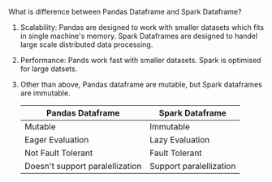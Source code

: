 What is difference between Pandas Dataframe and Spark Dataframe?
1. Scalability:
   Pandas are designed to work with smaller datasets which fits in single machine's memory.
   Spark Dataframes are designed to handel large scale distributed data processing.
2. Performance:
   Pands work fast with smaller datasets.
   Spark is optimised for large datsets.
3. Other than above, Pandas dataframe are mutable, but Spark dataframes are immutable.

    |Pandas Dataframe      | Spark Dataframe|
    | -------------        | -------------  |
    | Mutable              | Immutable|
    | Eager Evaluation     | Lazy Evaluation|
    | Not Fault Tolerant   | Fault Tolerant |
    | Doesn't support paralellization   | Support paralellization |

    
